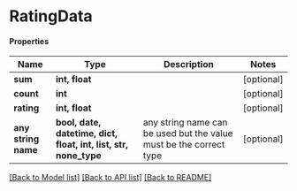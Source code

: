 # RatingData

#### Properties
Name | Type | Description | Notes
------------ | ------------- | ------------- | -------------
**sum** | **int, float** |  | [optional] 
**count** | **int** |  | [optional] 
**rating** | **int, float** |  | [optional] 
**any string name** | **bool, date, datetime, dict, float, int, list, str, none_type** | any string name can be used but the value must be the correct type | [optional]

[[Back to Model list]](../README.md#documentation-for-models) [[Back to API list]](../README.md#documentation-for-api-endpoints) [[Back to README]](../README.md)

